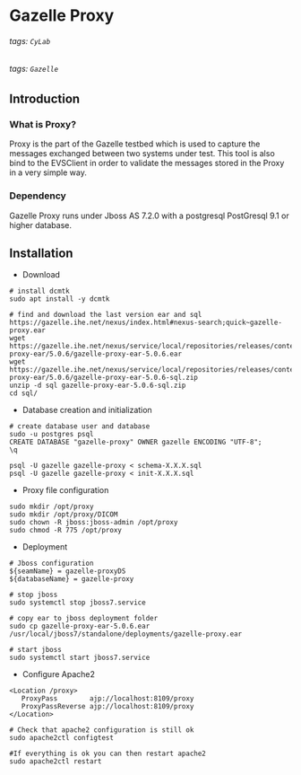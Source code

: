 # Gazelle Proxy
###### tags: `CyLab`
###### tags: `Gazelle`

## Introduction
### What is Proxy?
Proxy is the part of the Gazelle testbed which is used to capture the messages exchanged between two systems under test. This tool is also bind to the EVSClient in order to validate the messages stored in the Proxy in a very simple way.

### Dependency
Gazelle Proxy runs under Jboss AS 7.2.0 with a postgresql PostGresql 9.1 or higher database. 

## Installation
* Download
```
# install dcmtk
sudo apt install -y dcmtk

# find and download the last version ear and sql https://gazelle.ihe.net/nexus/index.html#nexus-search;quick~gazelle-proxy.ear
wget https://gazelle.ihe.net/nexus/service/local/repositories/releases/content/net/ihe/gazelle/proxy/gazelle-proxy-ear/5.0.6/gazelle-proxy-ear-5.0.6.ear
wget https://gazelle.ihe.net/nexus/service/local/repositories/releases/content/net/ihe/gazelle/proxy/gazelle-proxy-ear/5.0.6/gazelle-proxy-ear-5.0.6-sql.zip
unzip -d sql gazelle-proxy-ear-5.0.6-sql.zip
cd sql/
```

* Database creation and initialization
```
# create database user and database
sudo -u postgres psql
CREATE DATABASE "gazelle-proxy" OWNER gazelle ENCODING "UTF-8";
\q

psql -U gazelle gazelle-proxy < schema-X.X.X.sql
psql -U gazelle gazelle-proxy < init-X.X.X.sql
```

* Proxy file configuration
```
sudo mkdir /opt/proxy
sudo mkdir /opt/proxy/DICOM
sudo chown -R jboss:jboss-admin /opt/proxy
sudo chmod -R 775 /opt/proxy
```

* Deployment
```
# Jboss configuration
${seamName} = gazelle-proxyDS
${databaseName} = gazelle-proxy

# stop jboss
sudo systemctl stop jboss7.service

# copy ear to jboss deployment folder
sudo cp gazelle-proxy-ear-5.0.6.ear  /usr/local/jboss7/standalone/deployments/gazelle-proxy.ear

# start jboss
sudo systemctl start jboss7.service
```

* Configure Apache2
```
<Location /proxy>
   ProxyPass        ajp://localhost:8109/proxy
   ProxyPassReverse ajp://localhost:8109/proxy
</Location>
 
# Check that apache2 configuration is still ok
sudo apache2ctl configtest

#If everything is ok you can then restart apache2
sudo apache2ctl restart
```